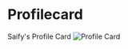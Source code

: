 # Profilecard
Saify's Profile Card
![Profile Card](https://user-images.githubusercontent.com/80751001/195632075-878d8f16-846b-46db-a896-2d7a1b43c243.png)
